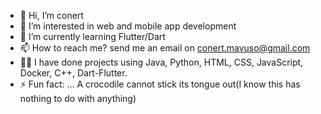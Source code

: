 - 👋 Hi, I’m conert
- 👀 I’m interested in web and mobile app development
- 🌱 I’m currently learning Flutter/Dart
- 📫 How to reach me?  send me an email on conert.mavuso@gmail.com
- 👨‍🍳 I have done projects using Java, Python, HTML, CSS, JavaScript, Docker, C++, Dart-Flutter.
- ⚡ Fun fact: ...  A crocodile cannot stick its tongue out(I know this has nothing to do with anything)

<!---
conert1/conert1 is a ✨ special ✨ repository because its `README.md` (this file) appears on your GitHub profile.
You can click the Preview link to take a look at your changes.
--->
